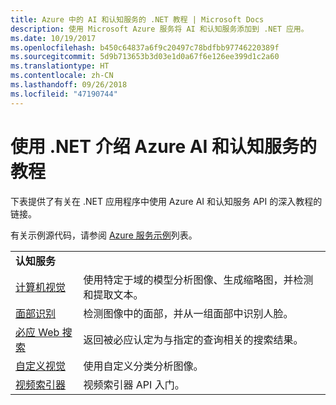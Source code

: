 ```yaml
---
title: Azure 中的 AI 和认知服务的 .NET 教程 | Microsoft Docs
description: 使用 Microsoft Azure 服务将 AI 和认知服务添加到 .NET 应用。
ms.date: 10/19/2017
ms.openlocfilehash: b450c64837a6f9c20497c78bdfbb97746220389f
ms.sourcegitcommit: 5d9b713653b3d03e1d0a67f6e126ee399d1c2a60
ms.translationtype: HT
ms.contentlocale: zh-CN
ms.lasthandoff: 09/26/2018
ms.locfileid: "47190744"
---
```

# <a name="azure-ai-and-cognitive-service-tutorials-using-net"></a>使用 .NET 介绍 Azure AI 和认知服务的教程

下表提供了有关在 .NET 应用程序中使用 Azure AI 和认知服务 API 的深入教程的链接。 

有关示例源代码，请参阅 [Azure 服务示例](https://azure.microsoft.com/resources/samples/?platform=dotnet)列表。

| | |
|---|---|
| **认知服务**| |
| [计算机视觉][1] | 使用特定于域的模型分析图像、生成缩略图，并检测和提取文本。 | 
| [面部识别][2] | 检测图像中的面部，并从一组面部中识别人脸。 | 
| [必应 Web 搜索][3]| 返回被必应认定为与指定的查询相关的搜索结果。 |
| [自定义视觉][4] | 使用自定义分类分析图像。 |
| [视频索引器][5] | 视频索引器 API 入门。|

[1]: /azure/cognitive-services/computer-vision/tutorials/csharptutorial
[2]: /azure/cognitive-services/face/tutorials/faceapiincsharptutorial
[3]: /azure/cognitive-services/bing-web-search/csharp-ranking-tutorial
[4]: /azure/cognitive-services/custom-vision-service/csharp-tutorial
[5]: /azure/cognitive-services/video-indexer/video-indexer-use-apis

